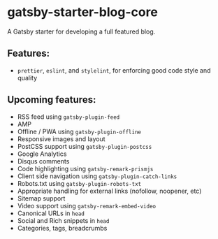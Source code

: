 # gatsby-starter-blog-core

A Gatsby starter for developing a full featured blog.

## Features:

- `prettier`, `eslint`, and `stylelint`, for enforcing good code style and quality

## Upcoming features:

- RSS feed using `gatsby-plugin-feed`
- AMP
- Offline / PWA using `gatsby-plugin-offline`
- Responsive images and layout
- PostCSS support using `gatsby-plugin-postcss`
- Google Analytics
- Disqus comments
- Code highlighting using `gatsby-remark-prismjs`
- Client side navigation using `gatsby-plugin-catch-links`
- Robots.txt using `gatsby-plugin-robots-txt`
- Appropriate handling for external links (nofollow, noopener, etc)
- Sitemap support
- Video support using `gatsby-remark-embed-video`
- Canonical URLs in `head`
- Social and Rich snippets in `head`
- Categories, tags, breadcrumbs
